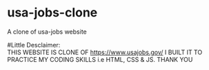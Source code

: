 # usa-jobs-clone

A clone of usa-jobs website

#Little Desclaimer: <br />
THIS WEBSITE IS CLONE OF https://www.usajobs.gov/
I BUILT IT TO PRACTICE MY CODING SKILLS i.e HTML, CSS & JS.
THANK YOU
